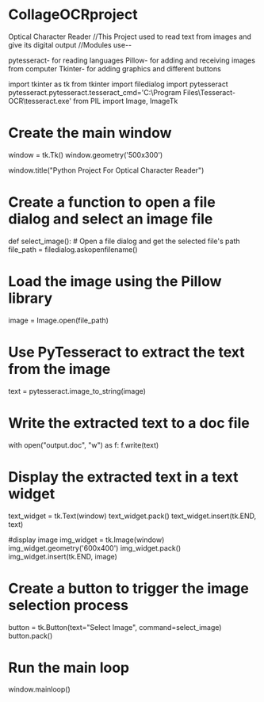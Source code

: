 # CollageOCRproject
Optical Character Reader
//This Project used to read text from images and give its digital output 
//Modules use--

pytesseract- for reading languages 
Pillow- for adding and receiving images from computer
Tkinter- for adding graphics and different buttons




import tkinter as tk
from tkinter import filedialog
import pytesseract
pytesseract.pytesseract.tesseract_cmd='C:\\Program Files\\Tesseract-OCR\\tesseract.exe'
from PIL import Image, ImageTk

# Create the main window
window = tk.Tk()
window.geometry('500x300')

window.title("Python Project For Optical Character Reader")

# Create a function to open a file dialog and select an image file
def select_image():
    # Open a file dialog and get the selected file's path
 file_path = filedialog.askopenfilename()

 # Load the image using the Pillow library
 image = Image.open(file_path)

 # Use PyTesseract to extract the text from the image
 text = pytesseract.image_to_string(image)
 
 # Write the extracted text to a doc file
 with open("output.doc", "w") as f:
  f.write(text)

 # Display the extracted text in a text widget
 text_widget = tk.Text(window)
 text_widget.pack()
 text_widget.insert(tk.END, text)

 
#display image 
 img_widget = tk.Image(window)
 img_widget.geometry('600x400')
 img_widget.pack()
 img_widget.insert(tk.END, image)

# Create a button to trigger the image selection process
button = tk.Button(text="Select Image", command=select_image)
button.pack()

# Run the main loop
window.mainloop()
